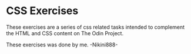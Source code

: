 # CSS Exercises

These exercises are a series of css related tasks intended to complement the HTML and CSS content on The Odin Project.

These exercises was done by me.
-Nikini888-
